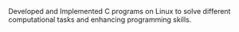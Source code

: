 Developed and Implemented C programs on Linux to solve different computational tasks and enhancing programming skills. 
